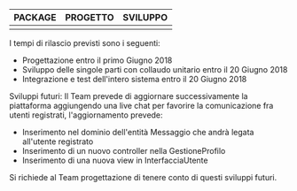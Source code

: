 |PACKAGE|PROGETTO|SVILUPPO|
|-------|--------|--------|
| | | |

I tempi di rilascio previsti sono i seguenti:
- Progettazione entro il primo Giugno 2018
- Sviluppo delle singole parti con collaudo unitario entro il 20 Giugno 2018
- Integrazione e test dell'intero sistema entro il 20 Giugno 2018
  
Sviluppi futuri:
Il Team prevede di aggiornare successivamente la piattaforma aggiungendo una live chat per favorire la comunicazione fra utenti registrati, l'aggiornamento prevede:
- Inserimento nel dominio dell'entità Messaggio che andrà legata all'utente registrato
- Inserimento di un nuovo controller nella GestioneProfilo
- Inserimento di una nuova view in InterfacciaUtente

Si richiede al Team progettazione di tenere conto di questi sviluppi futuri.
